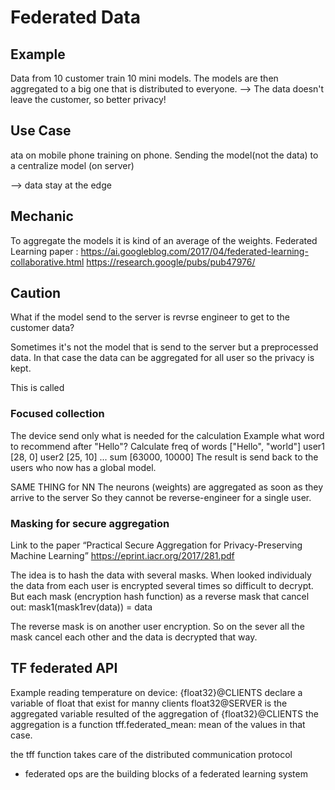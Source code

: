 # Federated Data

## Example
Data from 10 customer train 10 mini models. The models are then aggregated to a big one that is distributed to everyone.
--> The data doesn't leave the customer, so better privacy!


## Use Case
ata on mobile phone training on phone.
Sending the model(not the data) to a centralize model (on server) 

--> data stay at the edge


## Mechanic
To aggregate the models it is kind of an average of the weights.
Federated Learning paper :
https://ai.googleblog.com/2017/04/federated-learning-collaborative.html
https://research.google/pubs/pub47976/


## Caution
What if the model send to the server is revrse engineer to get to the customer data?

Sometimes it's not the model that is send to the server but a preprocessed data.
In that case the data can be aggregated for all user so the privacy is kept.

This is called

### Focused collection
The device send only what is needed for the calculation
Example what word to recommend after "Hello"?
Calculate freq of words ["Hello", "world"]
user1  [28, 0]
user2  [25, 10]
...
sum [63000, 10000]
The result is send back to the users who now has a global model.

SAME THING for NN
The neurons (weights) are aggregated as soon as they arrive to the server
So they cannot be reverse-engineer for a single user.


### Masking for secure aggregation
Link to the paper “Practical Secure Aggregation for Privacy-Preserving Machine Learning”
https://eprint.iacr.org/2017/281.pdf

The idea is to hash the data with several masks. 
When looked individualy the data from each user is encrypted several times so difficult to decrypt.
But each mask (encryption hash function) as a reverse mask that cancel out:
mask1(mask1rev(data)) = data

The reverse mask is on another user encryption.
So on the sever all the mask cancel each other and the data is decrypted that way.




## TF federated API 
Example reading temperature on device:
{float32}@CLIENTS  declare a variable of float that exist for manny clients
float32@SERVER is the aggregated variable resulted of the aggregation of {float32}@CLIENTS
the aggregation is a function tff.federated_mean: mean of the values in that case.

the tff function takes care of the distributed communication protocol

- federated ops are the building blocks of a federated learning system